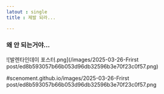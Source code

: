 ```yaml
---
latout : single
title : 제발 되라...

---
```


### 왜 안 되는거야...

![발렌타인데이 포스터.png](/images/2025-03-26-Frirst post/ed8b593057b66b053d96db32596b3e70f23c0f57.png)

#scenoment.github.io/images/2025-03-26-Frirst post/ed8b593057b66b053d96db32596b3e70f23c0f57.png
